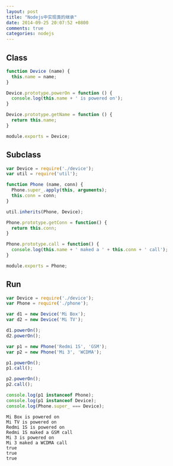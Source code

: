 ```yaml
---
layout: post
title: "Nodejs中实现类的继承"
date: 2014-09-25 20:07:52 +0800
comments: true
categories: nodejs
---
```


## Class
```javascript device.js
function Device (name) {
  this.name = name;
}

Device.prototype.powerOn = function () {
  console.log(this.name + ' is powered on');
}

Device.prototype.getName = function () {
  return this.name;
}

module.exports = Device;
```

## Subclass
```javascript phone.js
var Device = require('./device');
var util = require('util');

function Phone (name, conn) {
  Phone.super_.apply(this, arguments);
  this.conn = conn; 
}

util.inherits(Phone, Device);

Phone.prototype.getConn = function() {
  return this.conn;
}

Phone.prototype.call = function() {
  console.log(this.name + ' maked a ' + this.conn + ' call');
}

module.exports = Phone;
```

## Run
```javascript index.js
var Device = require('./device');
var Phone = require('./phone');

var d1 = new Device('Mi Box');
var d2 = new Device('Mi TV');

d1.powerOn();
d2.powerOn();

var p1 = new Phone('Redmi 1S', 'GSM');
var p2 = new Phone('Mi 3', 'WCDMA');

p1.powerOn();
p1.call();

p2.powerOn();
p2.call();

console.log(p1 instanceof Phone);
console.log(p1 instanceof Device);
console.log(Phone.super_ === Device);
```

    Mi Box is powered on
    Mi TV is powered on
    Redmi 1S is powered on
    Redmi 1S maked a GSM call
    Mi 3 is powered on
    Mi 3 maked a WCDMA call
    true
    true
    true
